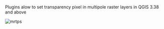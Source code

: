 Plugins alow to set transparency pixel in multipole raster layers in QGIS 3.38 and above

![mrtps](https://github.com/user-attachments/assets/af6fa14e-90f4-4d26-850e-84e19c67fb32)
